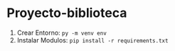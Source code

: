 # Proyecto-biblioteca

1. Crear Entorno: `py -m venv env`  
2. Instalar Modulos: `pip install -r requirements.txt`